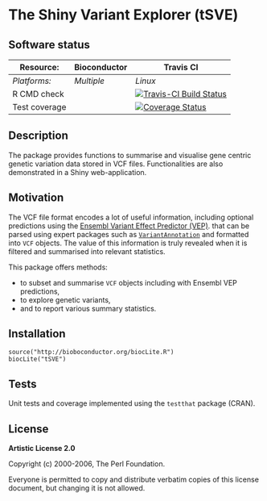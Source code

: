 # The Shiny Variant Explorer (tSVE)

## Software status

| Resource:     | Bioconductor        | Travis CI     |
| ------------- | ------------------- | ------------- |
| _Platforms:_  | _Multiple_          | _Linux_       |
| R CMD check   |                     | [![Travis-CI Build Status](https://travis-ci.org/kevinrue/tSVE.svg?branch=master)](https://travis-ci.org/kevinrue/tSVE) |
| Test coverage |                     | [![Coverage Status](https://img.shields.io/codecov/c/github/kevinrue/tSVE/master.svg)](https://codecov.io/github/kevinrue/tSVE?branch=master)      |               |

## Description

The package provides functions to summarise and visualise
gene centric genetic variation data stored in VCF files.
Functionalities are also demonstrated in a Shiny web-application.

## Motivation

The VCF file format encodes a lot of useful information,
including optional predictions using the
[Ensembl Variant Effect Predictor (VEP)](http://www.ensembl.org/info/docs/tools/vep/index.html).
that can be parsed using expert packages such as [`VariantAnnotation`](https://bioconductor.org/packages/release/bioc/html/VariantAnnotation.html) and formatted into `VCF` objects.
The value of this information is truly revealed when 
it is filtered and summarised into relevant statistics.

This package offers methods:
* to subset and summarise `VCF` objects including with Ensembl VEP predictions,
* to explore genetic variants,
* and to report various summary statistics.

## Installation

    source("http://bioboconductor.org/biocLite.R")
    biocLite("tSVE")

## Tests

Unit tests and coverage implemented using the `testthat` package (CRAN).

## License

**Artistic License 2.0**

Copyright (c) 2000-2006, The Perl Foundation.

Everyone is permitted to copy and distribute verbatim copies of this license
document, but changing it is not allowed.